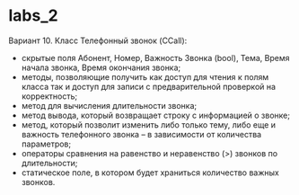 # labs_2

Вариант 10. Класс Телефонный звонок (CCall):

* скрытые поля Абонент, Номер, Важность Звонка (bool), Тема, Время начала звонка, Время окончания звонка;
* методы, позволяющие получить как доступ для чтения к полям класса
так и доступ для записи с предварительной проверкой на корректность;
* метод для вычисления длительности звонка;
* метод вывода, который возвращает строку с информацией о звонке;
* метод, который позволит изменить либо только тему, либо еще и
важность телефонного звонка – в зависимости от количества параметров;
* операторы сравнения на равенство и неравенство (>) звонков по длительности;
* статическое поле, в котором будет храниться количество важных звонков.
